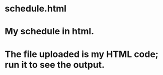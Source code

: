 # schedule.html
# My schedule in html.
# The file uploaded is my HTML code; run it to see the output.
